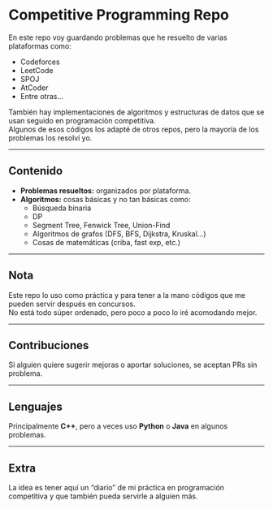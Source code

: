 # Competitive Programming Repo

En este repo voy guardando problemas que he resuelto de varias plataformas como:

- Codeforces
- LeetCode
- SPOJ
- AtCoder
- Entre otras…

También hay implementaciones de algoritmos y estructuras de datos que se usan seguido en programación competitiva.  
Algunos de esos códigos los adapté de otros repos, pero la mayoría de los problemas los resolví yo.

---

## Contenido

- **Problemas resueltos:** organizados por plataforma.  
- **Algoritmos:** cosas básicas y no tan básicas como:
  - Búsqueda binaria
  - DP
  - Segment Tree, Fenwick Tree, Union-Find
  - Algoritmos de grafos (DFS, BFS, Dijkstra, Kruskal…)
  - Cosas de matemáticas (criba, fast exp, etc.)

---

## Nota

Este repo lo uso como práctica y para tener a la mano códigos que me pueden servir después en concursos.  
No está todo súper ordenado, pero poco a poco lo iré acomodando mejor.

---

## Contribuciones

Si alguien quiere sugerir mejoras o aportar soluciones, se aceptan PRs sin problema.

---

## Lenguajes

Principalmente **C++**, pero a veces uso **Python** o **Java** en algunos problemas.

---

## Extra

La idea es tener aquí un “diario” de mi práctica en programación competitiva y que también pueda servirle a alguien más.
